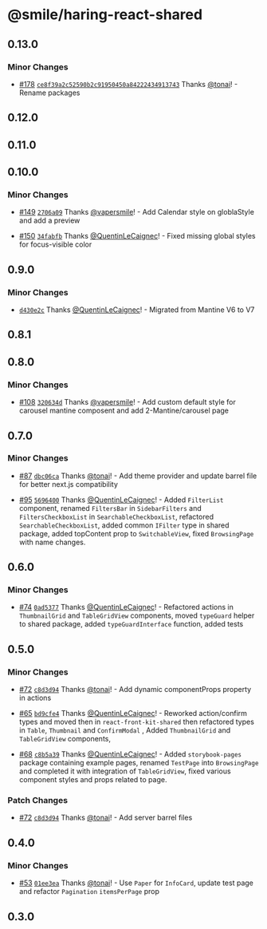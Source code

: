 # @smile/haring-react-shared

## 0.13.0

### Minor Changes

- [#178](https://github.com/Smile-SA/haring/pull/178) [`ce8f39a2c52590b2c91950450a84222434913743`](https://github.com/Smile-SA/haring/commit/ce8f39a2c52590b2c91950450a84222434913743) Thanks [@tonai](https://github.com/tonai)! - Rename packages

## 0.12.0

## 0.11.0

## 0.10.0

### Minor Changes

- [#149](https://github.com/Smile-SA/haring/pull/149) [`2706a09`](https://github.com/Smile-SA/haring/commit/2706a097fd86b072cf21d12fe2a97427883671cf) Thanks [@vapersmile](https://github.com/vapersmile)! - Add Calendar style on globlaStyle and add a preview

- [#150](https://github.com/Smile-SA/haring/pull/150) [`34fabfb`](https://github.com/Smile-SA/haring/commit/34fabfbd1a2c048c39adc567548a3ee7e85074ee) Thanks [@QuentinLeCaignec](https://github.com/QuentinLeCaignec)! - Fixed missing global styles for focus-visible color

## 0.9.0

### Minor Changes

- [`d430e2c`](https://github.com/Smile-SA/haring/commit/d430e2cbcd26871c4db0c53f92a4e4baa6af839c) Thanks [@QuentinLeCaignec](https://github.com/QuentinLeCaignec)! - Migrated from Mantine V6 to V7

## 0.8.1

## 0.8.0

### Minor Changes

- [#108](https://github.com/Smile-SA/haring/pull/108) [`320634d`](https://github.com/Smile-SA/haring/commit/320634d7ec2048a328cfda1dbcff5d1b70a32563) Thanks [@vapersmile](https://github.com/vapersmile)! - Add custom default style for carousel mantine composent and add 2-Mantine/carousel page

## 0.7.0

### Minor Changes

- [#87](https://github.com/Smile-SA/haring/pull/87) [`dbc06ca`](https://github.com/Smile-SA/haring/commit/dbc06ca55961b69663ab7fdc02609c6525ae361d) Thanks [@tonai](https://github.com/tonai)! - Add theme provider and update barrel file for better next.js compatibility

- [#95](https://github.com/Smile-SA/haring/pull/95) [`5696400`](https://github.com/Smile-SA/haring/commit/5696400e6f703da52db5f7199b50f8251fa76726) Thanks [@QuentinLeCaignec](https://github.com/QuentinLeCaignec)! - Added `FilterList` component, renamed `FiltersBar` in `SidebarFilters`
  and `FiltersCheckboxList` in `SearchableCheckboxList`,
  refactored `SearchableCheckboxList`, added common `IFilter` type in shared
  package, added topContent prop to `SwitchableView`, fixed `BrowsingPage` with
  name changes.

## 0.6.0

### Minor Changes

- [#74](https://github.com/Smile-SA/haring/pull/74) [`0ad5377`](https://github.com/Smile-SA/haring/commit/0ad5377535e7c19941da301e8a2ee7298ab70f91) Thanks [@QuentinLeCaignec](https://github.com/QuentinLeCaignec)! - Refactored actions in `ThumbnailGrid` and `TableGridView` components, moved `typeGuard` helper to shared package, added `typeGuardInterface` function, added tests

## 0.5.0

### Minor Changes

- [#72](https://github.com/Smile-SA/haring/pull/72) [`c8d3d94`](https://github.com/Smile-SA/haring/commit/c8d3d946cb0ded4ed26d4b8be249eff45d3d56f6) Thanks [@tonai](https://github.com/tonai)! - Add dynamic componentProps property in actions

- [#65](https://github.com/Smile-SA/haring/pull/65) [`bd9cfe4`](https://github.com/Smile-SA/haring/commit/bd9cfe42d0b22f5f7f5e7b0de30fdfb22ad3e1c8) Thanks [@QuentinLeCaignec](https://github.com/QuentinLeCaignec)! - Reworked action/confirm types and moved then in `react-front-kit-shared` then refactored types in `Table`, `Thumbnail` and `ConfirmModal` , Added `ThumbnailGrid` and `TableGridView` components,

- [#68](https://github.com/Smile-SA/haring/pull/68) [`c8b5a39`](https://github.com/Smile-SA/haring/commit/c8b5a3978c8ce7133da0b498d9f0b326f07eb737) Thanks [@QuentinLeCaignec](https://github.com/QuentinLeCaignec)! - Added `storybook-pages` package containing example pages, renamed `TestPage`
  into `BrowsingPage` and completed it with integration of `TableGridView`, fixed
  various component styles and props related to page.

### Patch Changes

- [#72](https://github.com/Smile-SA/haring/pull/72) [`c8d3d94`](https://github.com/Smile-SA/haring/commit/c8d3d946cb0ded4ed26d4b8be249eff45d3d56f6) Thanks [@tonai](https://github.com/tonai)! - Add server barrel files

## 0.4.0

### Minor Changes

- [#53](https://github.com/Smile-SA/haring/pull/53) [`01ee3ea`](https://github.com/Smile-SA/haring/commit/01ee3ea74827cb6e3d4041b50fbab959750135ff) Thanks [@tonai](https://github.com/tonai)! - Use `Paper` for `InfoCard`, update test page and refactor `Pagination` `itemsPerPage` prop

## 0.3.0
